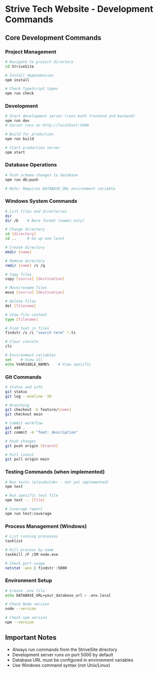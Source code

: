 # Strive Tech Website - Development Commands

## Core Development Commands

### Project Management
```bash
# Navigate to project directory
cd StriveSite

# Install dependencies
npm install

# Check TypeScript types
npm run check
```

### Development
```bash
# Start development server (runs both frontend and backend)
npm run dev
# Server runs on http://localhost:5000

# Build for production
npm run build

# Start production server
npm start
```

### Database Operations
```bash
# Push schema changes to database
npm run db:push

# Note: Requires DATABASE_URL environment variable
```

### Windows System Commands
```bash
# List files and directories
dir
dir /b    # Bare format (names only)

# Change directory
cd [directory]
cd ..     # Go up one level

# Create directory
mkdir [name]

# Remove directory
rmdir [name] /s /q

# Copy files
copy [source] [destination]

# Move/rename files
move [source] [destination]

# Delete files
del [filename]

# View file content
type [filename]

# Find text in files
findstr /s /i "search term" *.ts

# Clear console
cls

# Environment variables
set    # View all
echo %VARIABLE_NAME%    # View specific
```

### Git Commands
```bash
# Status and info
git status
git log --oneline -10

# Branching
git checkout -b feature/[name]
git checkout main

# Commit workflow
git add .
git commit -m "feat: description"

# Push changes
git push origin [branch]

# Pull latest
git pull origin main
```

### Testing Commands (when implemented)
```bash
# Run tests (placeholder - not yet implemented)
npm test

# Run specific test file
npm test -- [file]

# Coverage report
npm run test:coverage
```

### Process Management (Windows)
```bash
# List running processes
tasklist

# Kill process by name
taskkill /F /IM node.exe

# Check port usage
netstat -ano | findstr :5000
```

### Environment Setup
```bash
# Create .env file
echo DATABASE_URL=your_database_url > .env.local

# Check Node version
node --version

# Check npm version
npm --version
```

## Important Notes
- Always run commands from the StriveSite directory
- Development server runs on port 5000 by default
- Database URL must be configured in environment variables
- Use Windows command syntax (not Unix/Linux)